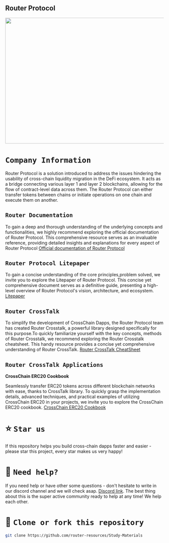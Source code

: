## Router Protocol

<!-- <p align="center" >

<img src="https://user-images.githubusercontent.com/124175970/224509096-12e4864a-6819-4c8c-8998-41c7a96ba026.jpg" />
  </p> -->

<!-- ![router-protocol-crypto-ninjas](https://user-images.githubusercontent.com/124175970/224509096-12e4864a-6819-4c8c-8998-41c7a96ba026.jpg) -->

<img src="https://user-images.githubusercontent.com/124175970/224509096-12e4864a-6819-4c8c-8998-41c7a96ba026.jpg" width="8000000em" height="400em" />


# `Company Information`

Router Protocol is a solution introduced to address the issues hindering the usability of cross-chain liquidity migration in the DeFi ecosystem. It acts as a bridge connecting various layer 1 and layer 2 blockchains, allowing for the flow of contract-level data across them. The Router Protocol can either transfer tokens between chains or initiate operations on one chain and execute them on another.


## `Router Documentation`
To gain a deep and thorough understanding of the underlying concepts and functionalities, we highly recommend exploring the official documentation of Router Protocol. This comprehensive resource serves as an invaluable reference, providing detailed insights and explanations for every aspect of Router Protocol
[Official documentation of Router Protocol](https://docs.routerprotocol.com/)

## `Router Protocol Litepaper`
To gain a concise understanding of the core principles,problem solved, we invite you to explore the Litepaper of Router Protocol. This concise yet comprehensive document serves as a definitive guide, presenting a high-level overview of Router Protocol's vision, architecture, and ecosystem.
[Litepaper](https://drive.google.com/file/d/1g_JZUb9ArDdYckSgZsLTIZmQMSFc56IV/view?usp=sharing
)


## `Router CrossTalk`
To simplify the development of CrossChain Dapps, the Router Protocol team has created Router Crosstalk, a powerful library designed specifically for this purpose.To quickly familiarize yourself with the key concepts, methods of Router Crosstalk, we recommend exploring the Router Crosstalk cheatsheet. This handy resource provides a concise yet comprehensive understanding of Router CrossTalk.
[Router CrossTalk CheatSheet](https://docs.google.com/document/d/1VUL6l0MHrsYgM3Hyb3I4OrXg6SRJ9_ae6o_317bgQ5I/edit?usp=sharing)

## `Router CrossTalk Applications`

**CrossChain ERC20 Cookbook**

Seamlessly transfer ERC20 tokens across different blockchain networks with ease, thanks to CrossTalk library.
To quickly grasp the implementation details, advanced techniques, and practical examples of utilizing CrossChain ERC20 in your projects, we invite you to explore the CrossChain ERC20 cookbook.
[CrossChain ERC20 Cookbook](https://github.com/router-resources/ERC20-Cookbook)

# ⭐️ `Star us`

If this repository helps you build cross-chain dapps faster and easier - please star this project, every star makes us very happy!

# 🤝 `Need help?`

If you need help or have other some questions - don't hesitate to write in our discord channel and we will check asap. [Discord link](https://discord.gg/z7v3mrUE). The best thing about this is the super active community ready to help at any time! We help each other.

# 🤝 `Clone or fork this repository`

```sh
git clone https://github.com/router-resources/Study-Materials
```


